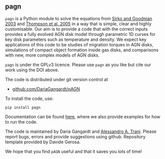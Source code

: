 ## pagn

`pagn` is a Python module to solve the equations from [Sirko and Goodman 2003](https://academic.oup.com/mnras/article/341/2/501/1105444) and [Thompson et al. 2005](https://iopscience.iop.org/article/10.1086/431923) in a way that is simple, clear and highly customisable. Our aim is to provide a code that with the correct inputs provides a fully evolved AGN disk model through parametric 1D curves for key disk parameters such as temperature and density. We expect key applications of this code to be studies of migration torques in AGN disks, simulations of compact object formation inside gas disks, and comparisons with new, more complex models of AGN disks.

`pagn` is under the GPLv3 licence. Please use `pagn` as you like but cite our work using the DOI above. 

The code is distributed under git version control at
- [github.com/DariaGangardt/pAGN](https://github.com/DariaGangardt/pagn)

To install the code, use:
	
	pip install pagn

Documentation can be found [here](https://DariaGangardt.github.io/pagn), where we also provide examples for how to run the code.

The code is maintained by Daria Gangardt and [Alessandro A. Trani](https://alessandrotrani.space). Please report bugs, errors and provide suggestions using github.
Repository template provided by Davide Gerosa.

We hope that you find `pAGN` useful and that it saves you lots of time!
